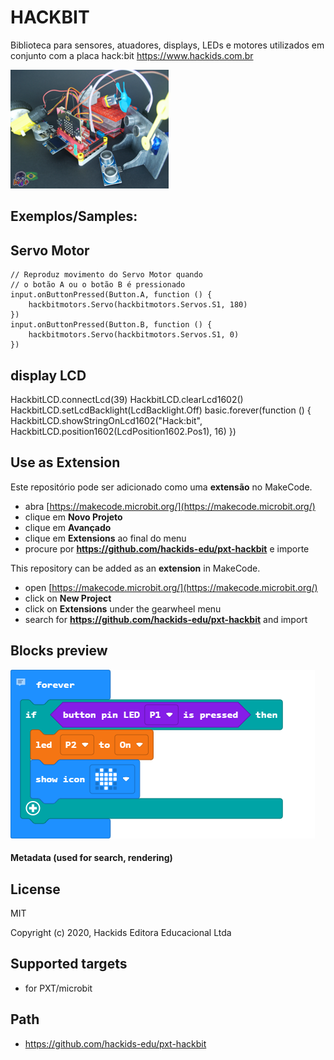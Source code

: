 # HACKBIT
Biblioteca para sensores, atuadores, displays, LEDs e motores utilizados em conjunto com a placa hack:bit
https://www.hackids.com.br

![](icon.png)  

## Exemplos/Samples:

## Servo Motor
```blocks
// Reproduz movimento do Servo Motor quando 
// o botão A ou o botão B é pressionado
input.onButtonPressed(Button.A, function () {
    hackbitmotors.Servo(hackbitmotors.Servos.S1, 180)
})
input.onButtonPressed(Button.B, function () {
    hackbitmotors.Servo(hackbitmotors.Servos.S1, 0)
})
```
## display LCD
HackbitLCD.connectLcd(39)
HackbitLCD.clearLcd1602()
HackbitLCD.setLcdBacklight(LcdBacklight.Off)
basic.forever(function () {
    HackbitLCD.showStringOnLcd1602("Hack:bit", HackbitLCD.position1602(LcdPosition1602.Pos1), 16)
})


## Use as Extension

Este repositório pode ser adicionado como uma **extensão** no MakeCode.
* abra [https://makecode.microbit.org/](https://makecode.microbit.org/)
* clique em **Novo Projeto**
* clique em **Avançado** 
* clique em **Extensions** ao final do menu
* procure por **https://github.com/hackids-edu/pxt-hackbit** e importe

This repository can be added as an **extension** in MakeCode.
* open [https://makecode.microbit.org/](https://makecode.microbit.org/)
* click on **New Project**
* click on **Extensions** under the gearwheel menu
* search for **https://github.com/hackids-edu/pxt-hackbit** and import


## Blocks preview

![A rendered view of the blocks](https://github.com/hackids-edu/pxt-hackbit/raw/master/.github/makecode/blocks.png)

#### Metadata (used for search, rendering)

## License

MIT

Copyright (c) 2020, Hackids Editora Educacional Ltda

## Supported targets

* for PXT/microbit

## Path
* https://github.com/hackids-edu/pxt-hackbit
